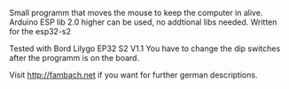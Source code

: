 Small programm that moves the mouse to keep the computer in alive.
Arduino ESP lib 2.0 higher can be used, no addtional libs needed.
Written for the esp32-s2

Tested with Bord Lilygo EP32 S2 V1.1 
You have to change the dip switches after the programm is on the board.
  
Visit http://fambach.net if you want for further german descriptions. 
 
